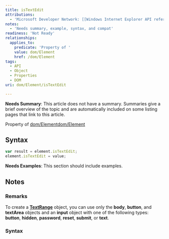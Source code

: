 ```yaml
---
title: isTextEdit
attributions:
  - 'Microsoft Developer Network: [[Windows Internet Explorer API reference](http://msdn.microsoft.com/en-us/library/ie/hh828809%28v=vs.85%29.aspx) Article]'
notes:
  - 'Needs summary, example, syntax, and compat'
readiness: 'Not Ready'
relationships:
  applies_to:
    predicate: 'Property of '
    value: dom/Element
    href: /dom/Element
tags:
  - API
  - Object
  - Properties
  - DOM
uri: dom/Element/isTextEdit

---
```

**Needs Summary**: This article does not have a summary. Summaries give a brief overview of the topic and are automatically included on some listing pages that link to this article.

Property of [dom/Element](/dom/Element)[dom/Element](/dom/Element)

## Syntax

``` js
var result = element.isTextEdit;
element.isTextEdit = value;
```

**Needs Examples**: This section should include examples.

## Notes

### Remarks

To create a [**TextRange**](/dom/TextRange) object, you can use only the **body**, **button**, and **textArea** objects and an **input** object with one of the following types: **button**, **hidden**, **password**, **reset**, **submit**, or **text**.

### Syntax
